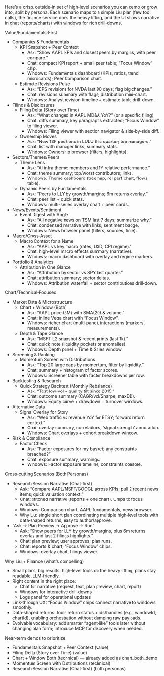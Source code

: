 Here’s a crisp, outside‑in set of high‑level scenarios you can demo or grow
into, split by persona. Each scenario maps to a simple Liu plan (few tool
calls), the finance service does the heavy lifting, and the UI shows narrative
in chat (reports/charts) with windows for rich drill‑downs.

 Value/Fundamentals‑First

  - Companies & Fundamentals
      - KPI Snapshot + Peer Context
          - Ask: “Show AAPL KPIs and closest peers by margins, with peer compare.”
          - Chat: compact KPI report + small peer table; “Focus Window” chip.
          - Windows: Fundamentals dashboard (KPIs, ratios, trend microcards); Peer
  Comparison chart.
      - Estimate Revisions Pulse
          - Ask: “EPS revisions for NVDA last 90 days; flag big changes.”
          - Chat: revisions summary with flags; distribution mini-chart.
          - Windows: Analyst revision timeline + estimate table drill-down.
  - Filings & Disclosures
      - Filing Delta (Story over Time)
          - Ask: “What changed in AAPL MD&A YoY?” (or a specific filing)
          - Chat: diffs summary, key paragraphs extracted; “Focus Window” to filing
  viewer.
          - Windows: Filing viewer with section navigator & side‑by‑side diff.
      - Ownership Moves
          - Ask: “New 13F positions in LULU this quarter; top managers.”
          - Chat: list with manager links, summary stats.
          - Windows: Ownership browser (filters, highlights).
  - Sectors/Themes/Peers
      - Theme Lens
          - Ask: “AI infra theme: members and 1Y relative performance.”
          - Chat: theme summary; top/worst contributors; links.
          - Windows: Theme dashboard (treemap, rel perf chart, flows table).
      - Dynamic Peers by Fundamentals
          - Ask: “Peers to LLY by growth/margins; 6m returns overlay.”
          - Chat: peer list + quick stats.
          - Windows: multi-series overlay chart + peer cards.
  - News/Events/Sentiment
      - Event Digest with Angle
          - Ask: “All negative news on TSM last 7 days; summarize why.”
          - Chat: condensed narrative with links; sentiment badge.
          - Windows: News browser panel (filters, sources, time).
  - Macro/Cross‑Asset
      - Macro Context for a Name
          - Ask: “AAPL vs key macro (rates, USD, CPI regime).”
          - Chat: high-level macro effects summary (narrative).
          - Windows: macro dashboard with overlay and regime markers.
  - Portfolio & Analytics
      - Attribution in One Glance
          - Ask: “Attribution by sector vs SPY last quarter.”
          - Chat: attribution summary; sector deltas.
          - Windows: Attribution waterfall + sector contributions drill‑down.

  Chart/Technical‑Focused

  - Market Data & Microstructure
      - Chart + Window (Both)
          - Ask: “AAPL price (3M) with SMA(20) & volume.”
          - Chat: inline Vega chart with “Focus Window”.
          - Windows: richer chart (multi‑pane), interactions (markers, measurements).
      - Depth & Tape Glance
          - Ask: “MSFT L2 snapshot & recent prints (last 1k).”
          - Chat: quick note (liquidity pockets or anomalies).
          - Windows: Depth panel + Time & Sales window.
  - Screening & Ranking
      - Momentum Screen with Distributions
          - Ask: “Top 20 large caps by momentum, filter by liquidity.”
          - Chat: summary + histogram of factor scores.
          - Windows: Screener table with factor breakdowns per row.
  - Backtesting & Research
      - Quick Strategy Backtest (Monthly Rebalance)
          - Ask: “Test low‑vol + quality tilt since 2015.”
          - Chat: outcome summary (CAGR/vol/Sharpe, maxDD).
          - Windows: Equity curve + drawdown + turnover windows.
  - Alternative Data
      - Signal Overlay for Story
          - Ask: “Web traffic vs revenue YoY for ETSY; forward return context.”
          - Chat: overlay summary, correlations, ‘signal strength’ annotation.
          - Windows: Chart overlays + cohort breakdown window.
  - Risk & Compliance
      - Factor Check
          - Ask: “Factor exposures for my basket; any constraints breached?”
          - Chat: exposure summary, warnings.
          - Windows: Factor exposure timeline; constraints console.

  Cross‑cutting Scenarios (Both Personas)

  - Research Session Narrative (Chat‑first)
      - Ask: “Compare AAPL/MSFT/GOOGL across KPIs; pull 2 recent news items; quick
  valuation context.”
      - Chat: stitched narrative (reports + one chart). Chips to focus windows.
      - Windows: Comparison chart, AAPL fundamentals, news browser.
      - Why Liu: single short plan coordinating multiple high‑level tools with data‑shaped
  returns, easy to author/approve.
  - “Ask → Plan Preview → Approve → Run”
      - Ask: “Show peers for LLY by growth/margins, plus 6m returns overlay and last 2
  filings highlights.”
      - Chat: plan preview; user approves; plan runs.
      - Chat: reports & chart; “Focus Window” chips.
      - Windows: overlay chart, filings viewer.

  Why Liu + Finance (what’s compelling)

  - Small plans, big results: high‑level tools do the heavy lifting; plans stay readable,
  LLM‑friendly.
  - Right content in the right place:
      - Chat for narrative (request, text, plan preview, chart, report)
      - Windows for interactive drill‑downs
      - Logs panel for operational updates
  - Link‑through UX: “Focus Window” chips connect narrative to windows smoothly.
  - Data‑shaped returns: tools return status + ids/handles (e.g., windowId, chartId), enabling orchestration without dumping raw payloads.
  - Evolvable vocabulary: add smarter “agent‑like” tools later without changing plan form; introduce MCP for discovery when needed.

  Near‑term demos to prioritize

  - Fundamentals Snapshot + Peer Context (value)
  - Filing Delta (Story over Time) (value)
  - Chart + Window Both (technical) — already added as chart_both_demo
  - Momentum Screen with Distributions (technical)
  - Research Session Narrative (Chat‑first) (both personas)
